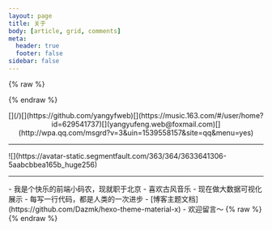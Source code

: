 ```yaml
---
layout: page
title: 关于
body: [article, grid, comments]
meta:
  header: true
  footer: false
sidebar: false
---
```


{% raw %}<div class="aboutme">{% endraw %}
<center class="group">[<i class="fas fa-home"></i>](/)[<i class="fab fa-github"></i>](https://github.com/yangyfweb)[<i class="fas fa-headphones"></i>](https://music.163.com/#/user/home?id=629541737)[<i class="fas fa-envelope"></i>](yangyufeng.web@foxmail.com)[<i class="fab fa-qq"></i>](http://wpa.qq.com/msgrd?v=3&uin=1539558157&site=qq&menu=yes)</center>
<hr>
![](https://avatar-static.segmentfault.com/363/364/3633641306-5aabcbbea165b_huge256)
<hr>
- 我是个快乐的前端小码农，现就职于北京
- 喜欢古风音乐
- 现在做大数据可视化展示
- 每写一行代码，都是人类的一次进步
- [博客主题文档](https://github.com/Dazmk/hexo-theme-material-x)
- 欢迎留言～
{% raw %}</div>{% endraw %}